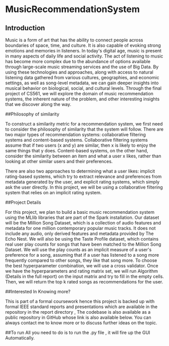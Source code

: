 # MusicRecommendationSystem

## Introduction

Music is a form of art that has the ability to connect people across boundaries of space, time, and culture. It is also capable of evoking strong emotions and memories in listeners. In today's digital age, music is present in many aspects of daily life and social activity. The act of listening to music has become more complex due to the abundance of options available through large-scale music streaming services and the use of Big Data. By using these technologies and approaches, along with access to natural listening data gathered from various cultures, geographies, and economic settings, as well as song-level metadata, we can gain deeper insights into musical behavior on biological, social, and cultural levels. Through the final project of CS561, we will explore the domain of music recommendation systems, the inherent nature of the problem, and other interesting insights that we discover along the way.


##Philosophy of similarity

To construct a similarity metric for a recommendation system, we first need to consider the philosophy of similarity that the system will follow. There are two major types of recommendation systems: collaborative filtering systems and content-based systems. Collaborative filtering systems assume that if two users (x and y) are similar, then x is likely to enjoy the same things that y does. Content-based systems, on the other hand, consider the similarity between an item and what a user x likes, rather than looking at other similar users and their preferences.

There are also two approaches to determining what a user likes: implicit rating-based systems, which try to extract relevance and preferences from metadata generated by the user, and explicit rating systems, which simply ask the user directly. In this project, we will be using a collaborative filtering system that relies on an implicit rating system.

##Project Details

For this project, we plan to build a basic music recommendation system using the MLlib libraries that are part of the Spark installation. Our dataset will be the Million Song Dataset, which is a collection of audio features and metadata for one million contemporary popular music tracks. It does not include any audio, only derived features and metadata provided by The Echo Nest. We will also be using the Taste Profile dataset, which contains real user play counts for songs that have been matched to the Million Song Dataset. We will use the play counts as an implicit measure of a user's preference for a song, assuming that if a user has listened to a song more frequently compared to other songs, they like that song more. To choose the best hyperparameter combination, we will use a cross validator. Once we have the hyperparameters and rating matrix set, we will run Algorithm (Details in the full report) on the input matrix and try to fill in the empty cells. Then, we will return the top k rated songs as recommendations for the user.

##Interested In Knowing more?

This is part of a formal coursework hence this project is backed up with formal IEEE standard reports and presentations which are available in the repository in the report directory , The codebase is also available as a public repository in GitHub whose link is also available below. You can always contact me to know more or to discuss further ideas on the topic. 

##To run
All you need to do is to run the .py file , it will fire up the GUI Automatically.
